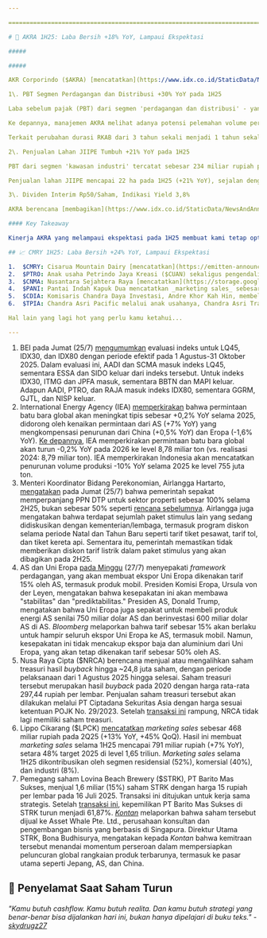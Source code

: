 ```yaml
---

==================================================================================================================================================================================================================================

# 🤑 AKRA 1H25: Laba Bersih +18% YoY, Lampaui Ekspektasi

#####

##### 

AKR Corporindo ($AKRA) [mencatatkan](https://www.idx.co.id/StaticData/NewsAndAnnouncement/ANNOUNCEMENTSTOCK/From_EREP/202507/20250728095513-55138-0/PT%20AKR%20Corporindo%20Tbk.%2030%20June%202025_release.pdf) laba bersih sebesar 615 miliar rupiah pada 2Q25 (+51% YoY, +9% QoQ). Hasil ini membuat laba bersih selama 1H25 menjadi 1,18 triliun rupiah (+18% YoY), melampaui ekspektasi karena setara 47% dari estimasi 2025F konsensus (vs. rata-rata 3 tahun: 41% dari laba bersih tahunan) dan sekitar 45-49% dari _guidance_ 2025 manajemen.

1\. PBT Segmen Perdagangan dan Distribusi +30% YoY pada 1H25

Laba sebelum pajak (PBT) dari segmen 'perdagangan dan distribusi' - yang berkontribusi sekitar 70% dari total PBT FY24 - mengalami pemulihan dengan tumbuh +49% YoY selama 2Q25. Hasil ini membuat PBT dari segmen 'perdagangan dan distribusi' tumbuh +30% YoY pada 1H25, utamanya didukung oleh efek _low-base_ pada 1H24 akibat permasalahan izin RKAB pada pelanggan di segmen pertambangan.

Ke depannya, manajemen AKRA melihat adanya potensi pelemahan volume permintaan BBM dari klien pertambangan akibat harga komoditas tambang yang sedang melemah. Untuk mengatasi masalah ini, manajemen akan mengoptimalkan penjualan volume BBM kepada segmen klien industri _existing_ (non-tambang) dan segmen retail (bp AKR). Manajemen menjelaskan bahwa volume penjualan BBM dari segmen industri stabil pada level yang tinggi, setelah klien baru yang berhasil perseroan dapatkan pada 1H24 mulai menjadi pelanggan berulang.

Terkait perubahan durasi RKAB dari 3 tahun sekali menjadi 1 tahun sekali, manajemen AKRA mengatakan bahwa perseroan telah terbiasa dengan sistem tersebut. Meski demikian, manajemen masih menunggu peraturan resmi dari Kementerian ESDM perihal teknis pelaksanaannya.

2\. Penjualan Lahan JIIPE Tumbuh +21% YoY pada 1H25

PBT dari segmen 'kawasan industri' tercatat sebesar 234 miliar rupiah pada 2Q25 (+114% YoY, +195% QoQ), sehingga selama 1H25 tumbuh +7% YoY. Kenaikan kinerja segmen 'kawasan industri' utamanya didukung oleh penjualan lahan JIIPE dan peningkatan _recurring income_ dari sewa lahan serta pendapatan listrik dan utilitas.

Penjualan lahan JIIPE mencapai 22 ha pada 1H25 (+21% YoY), sejalan dengan penjelasan manajemen dalam _earnings call_ [pada 1Q25](https://snips.stockbit.com/snips-terbaru/akra-1q25-laba-bersih-5-yoy-sejalan-dengan-ekspektasi). Manajemen AKRA menjelaskan bahwa beberapa klien baru akan memutuskan rencana pembelian lahan mereka pada 4Q25, relatif sejalan dengan pola beberapa tahun ke belakang. Manajemen AKRA masih tetap optimis dengan target penjualan lahan 80-100 ha pada 2025, didorong oleh _backlog_ kontrak tahun lalu hingga 1H25.

3\. Dividen Interim Rp50/Saham, Indikasi Yield 3,8%

AKRA berencana [membagikan](https://www.idx.co.id/StaticData/NewsAndAnnouncement/ANNOUNCEMENTSTOCK/From_EREP/202507/5278123f78_e193a55aef.pdf) dividen interim tahun buku 2025 senilai ~990 miliar rupiah atau 50 rupiah per saham, setara 84% dari laba bersih 1H25. Jumlah tersebut mengindikasikan _dividend yield_ 3,8% per Senin (28/7). _Cum date_ di pasar reguler dan negosiasi pada 5 Agustus 2025, dengan pembayaran pada 19 Agustus 2025. Pada tahun buku 2024, AKRA juga [membagikan](https://www.idx.co.id/StaticData/NewsAndAnnouncement/ANNOUNCEMENTSTOCK/From_EREP/202408/a6474ed1d7_03aa5776a6.pdf) dividen interim 50 rupiah per saham pada Agustus 2024.

#### Key Takeaway

Kinerja AKRA yang melampaui ekspektasi pada 1H25 membuat kami tetap optimistis bahwa perseroan dapat mencapai _guidance_ 2025. Hal ini didasarkan pada pertimbangan: 1) _guidance_ tersebut sudah cukup konservatif dibandingkan realisasi laba bersih pada 2024 yang tergolong rendah (-20% YoY), sehingga terdapat efek _low-base_; dan 2) AKRA telah mengantongi _backlog_ kontrak penjualan lahan yang belum terealisasi pada 2024.

## 📈 CMRY 1H25: Laba Bersih +24% YoY, Lampaui Ekspektasi

1.  $CMRY: Cisarua Mountain Dairy [mencatatkan](https://emitten-announcement.stockbit.com/attachments/CMRY_FS_30_Jun_2025.pdf) laba bersih sebesar 514 miliar rupiah pada 2Q25 (+24% YoY, +7% QoQ). Hasil ini membuat laba bersih selama 1H25 mencapai 994 miliar rupiah (+24% YoY), melampaui ekspektasi karena setara 59% estimasi 2025F konsensus (vs. rata-rata 2 tahun terakhir: 51% realisasi laba bersih tahunan). Pertumbuhan laba bersih pada 2Q25 utamanya didorong oleh: 1) pertumbuhan pendapatan (+21% YoY, +11% QoQ) seiring pertumbuhan segmen '_consumer foods_' (+33% YoY, +13% QoQ); dan 2) ekspansi margin laba usaha ke level 23,6% (vs. 2Q24: 19,9%, 1Q25: 20,7%) seiring penurunan beban administrasi dan umum ke level 39 miliar rupiah (-26% YoY, -33% QoQ) serta melandainya rasio beban penjualan terhadap pendapatan ke level 20,3% (vs. 2Q24: 22,5%, 1Q25: 21,3%).
2.  $PTRO: Anak usaha Petrindo Jaya Kreasi ($CUAN) sekaligus pengendali Petrosea, PT Kreasi Jasa Persada, membeli ~2,6 juta saham PTRO dengan harga rata-rata ~3.847 rupiah per lembar pada 24 Juli 2025. Total nilai transaksi mencapai ~10 miliar rupiah. Setelah [transaksi ini](https://www.idx.co.id/StaticData/NewsAndAnnouncement/ANNOUNCEMENTSTOCK/From_EREP/202507/ad77afa48a_e8a110b17d.pdf), kepemilikan PT Kreasi Jasa Persada di PTRO naik dari 45,287% menjadi 45,313%. Simak prospek PTRO melalui Unboxing Sektor Kontraktor Pertambangan [di sini](https://snips.stockbit.com/unboxing/mining-contractors-navigating-coal-headwinds-positive-on-dewa-ptro-neutral-on-untr).
3.  $CNMA: Nusantara Sejahtera Raya [mencatatkan](https://storage.googleapis.com/web-corp-prod-bucket/documents/post/CNMA_TW2_2025.pdf) laba bersih sebesar 358 miliar rupiah pada 2Q25 (+45% YoY), berbalik dari rugi bersih sebesar 69 miliar rupiah pada 1Q25. Hasil ini membuat laba bersih selama 1H25 mencapai 288 miliar rupiah (\-26% YoY), setara 34% dari estimasi 2025F konsensus (vs. 1H24: 53% realisasi FY24). Pertumbuhan laba bersih pada 2Q25 ditopang oleh kenaikan pendapatan menjadi 1,9 triliun rupiah (+18% YoY, +110% QoQ) dan penurunan rasio _opex-to-sales_ ke level 74% (vs. 2Q24: 70%, 1Q25: 108%). Meski demikian, total pendapatan selama 1H25 turun -3% YoY menjadi 2,9 triliun rupiah, setara 45% dari estimasi 2025F konsensus. Secara operasional, jumlah penonton selama 1H25 turun -8,6% YoY menjadi 42,5 juta dan _occupancy rate_ turun ke level 24% (vs. 1H24: 26%), meski harga rata-rata tiket naik +4,9% YoY menjadi 46.483 rupiah. Dalam _earnings call_ pada Senin (28/7), manajemen CNMA mempertahankan _guidance_ jumlah penonton selama 2025 di kisaran 90-92 juta penonton, meski mengindikasikan realisasinya kemungkinan akan berada di rentang bawah dari _guidance_ tersebut.
4.  $PANI: Pantai Indah Kapuk Dua mencatatkan _marketing sales_ sebesar 699 miliar rupiah pada 2Q25 (\-62% YoY, +50% QoQ). Hasil ini membuat _marketing sales_ selama 1H25 mencapai 1,2 triliun rupiah (-65% YoY), setara 22% target 2025. Sementara itu, Bangun Kosambi Sukses ($CBDK) mencatatkan _marketing sales_ sebesar 55 miliar rupiah selama 2Q25 (-78% YoY, -77% QoQ), sehingga _marketing sales_ selama 1H25 mencapai 294 miliar rupiah (-75% YoY) atau setara 15% dari target 2025. Manajemen PANI mengatribusikan penurunan _marketing sales_ pada sikap konsumen yang lebih berhati-hati.
5.  $CDIA: Komisaris Chandra Daya Investasi, Andre Khor Kah Hin, membeli 4,25 juta saham CDIA dengan harga rata-rata 1.050 rupiah per lembar pada 21 Juli 2025. Total nilai transaksi mencapai ~4,5 miliar rupiah. Setelah [transaksi ini](https://www.idx.co.id/StaticData/NewsAndAnnouncement/ANNOUNCEMENTSTOCK/From_EREP/202507/36c3000dc8_b002de1811.pdf), kepemilikan langsung Andre Khor Kah Hin di CDIA naik dari 0,012% menjadi 0,015%. [Sebelumnya](https://snips.stockbit.com/snips-terbaru/-danantara-akan-restrukturisasi-konsolidasi-bumn-hingga-akhir-2025#:~:text=%24CDIA%3A%20Komisaris,ada%20menjadi%200%2C012%25.), Andre Khor Kah Hin juga telah membeli 15 juta (0,012%) saham CDIA dengan harga rata-rata 800 rupiah per lembar pada 17 Juli 2025.
6.  $TPIA: Chandra Asri Pacific melalui anak usahanya, Chandra Asri Trading Company Pte. Ltd., membeli 7,4% saham Hiap Seng Industries Ltd. (SGX: 1L2), senilai ~2,6 juta dolar Singapura atau ~34 miliar rupiah, setara 0,008 dolar Singapura per saham. Setelah [transaksi ini,](https://www.hiapseng.com/press_release_2025/HSEL_annoucement23072501.pdf) kepemilikan Chandra Asri Trading Company Pte. Ltd. di Hiap Seng Industries Ltd. naik dari 4,5% menjadi 11,9%. Menyusul pengumuman ini, harga saham Hiap Seng Industries Ltd. naik +160% dari 0,015 dolar Singapura pada Rabu (23/7) menjadi 0,039 dolar Singapura pada Jumat (25/7). Hiap Seng Industries Ltd. sendiri merupakan perusahaan asal Singapura yang bergerak di bidang _mechanical engineering_, fabrikasi pabrik, konstruksi, dan pemeliharaan untuk industri energi.

Hal lain yang lagi hot yang perlu kamu ketahui...

---
```


1.  BEI pada Jumat (25/7) [mengumumkan](https://www.idx.co.id/primary/search/url?id=280edca818ad41a19b64577d64a863e3&redirect=https%3A%2F%2Fwww.idx.co.id%2FStaticData%2FNewsAndAnnouncement%2FANNOUNCEMENTSTOCK%2FExchange%2FNo.%20Peng-00139_BEI.POP_07-2025-ID.zip) evaluasi indeks untuk LQ45, IDX30, dan IDX80 dengan periode efektif pada 1 Agustus-31 Oktober 2025. Dalam evaluasi ini, AADI dan SCMA masuk indeks LQ45, sementara ESSA dan SIDO keluar dari indeks tersebut. Untuk indeks IDX30, ITMG dan JPFA masuk, sementara BBTN dan MAPI keluar. Adapun AADI, PTRO, dan RAJA masuk indeks IDX80, sementara GGRM, GJTL, dan NISP keluar.
2.  International Energy Agency (IEA) [memperkirakan](https://iea.blob.core.windows.net/assets/1e9f8356-4ec9-4c7d-9673-beaea204b44d/CoalMid-YearUpdate2025.pdf) bahwa permintaan batu bara global akan meningkat tipis sebesar +0,2% YoY selama 2025, didorong oleh kenaikan permintaan dari AS (+7% YoY) yang mengkompensasi penurunan dari China (+0,5% YoY) dan Eropa (-1,6% YoY). [Ke depannya](https://www.iea.org/reports/coal-mid-year-update-2025/overview), IEA memperkirakan permintaan batu bara global akan turun -0,2% YoY pada 2026 ke level 8,78 miliar ton (vs. realisasi 2024: 8,79 miliar ton). IEA memperkirakan Indonesia akan mencatatkan penurunan volume produksi -10% YoY selama 2025 ke level 755 juta ton.
3.  Menteri Koordinator Bidang Perekonomian, Airlangga Hartarto, [mengatakan](https://nasional.kontan.co.id/news/menko-airlangga-tegaskan-diskon-listrik-tak-masuk-program-stimulus-semester-ii-2025) pada Jumat (25/7) bahwa pemerintah sepakat memperpanjang PPN DTP untuk sektor properti sebesar 100% selama 2H25, bukan sebesar 50% seperti [rencana sebelumnya](https://snips.stockbit.com/snips-terbaru/paket-kebijakan-ekonomi-2025#:~:text=Perpanjangan%20Insentif%20Sektor,miliar%20rupiah%20pertama.). Airlangga juga mengatakan bahwa terdapat sejumlah paket stimulus lain yang sedang didiskusikan dengan kementerian/lembaga, termasuk program diskon selama periode Natal dan Tahun Baru seperti tarif tiket pesawat, tarif tol, dan tiket kereta api. Sementara itu, pemerintah memastikan tidak memberikan diskon tarif listrik dalam paket stimulus yang akan dibagikan pada 2H25.
4.  AS dan Uni Eropa [pada Minggu](https://www.bloomberg.com/news/articles/2025-07-27/eu-us-clinch-deal-to-avoid-trump-tariff-hike-ahead-of-deadline?srnd=homepage-asia) (27/7) menyepakati _framework_ perdagangan, yang akan membuat ekspor Uni Eropa dikenakan tarif 15% oleh AS, termasuk produk mobil. Presiden Komisi Eropa, Ursula von der Leyen, mengatakan bahwa kesepakatan ini akan membawa "stabilitas" dan "prediktabilitas." Presiden AS, Donald Trump, mengatakan bahwa Uni Eropa juga sepakat untuk membeli produk energi AS senilai 750 miliar dolar AS dan berinvestasi 600 miliar dolar AS di AS. _Bloomberg_ melaporkan bahwa tarif sebesar 15% akan berlaku untuk hampir seluruh ekspor Uni Eropa ke AS, termasuk mobil. Namun, kesepakatan ini tidak mencakup ekspor baja dan aluminium dari Uni Eropa, yang akan tetap dikenakan tarif sebesar 50% oleh AS.
5.  Nusa Raya Cipta ($NRCA) berencana menjual atau mengalihkan saham treasuri hasil _buyback_ hingga ~24,8 juta saham, dengan periode pelaksanaan dari 1 Agustus 2025 hingga selesai. Saham treasuri tersebut merupakan hasil _buyback_ pada 2020 dengan harga rata-rata 297,44 rupiah per lembar. Penjualan saham treasuri tersebut akan dilakukan melalui PT Ciptadana Sekuritas Asia dengan harga sesuai ketentuan POJK No. 29/2023. Setelah [transaksi ini](https://www.idx.co.id/StaticData/NewsAndAnnouncement/ANNOUNCEMENTSTOCK/From_EREP/202507/87cecf4bc7_db5173f16c.pdf) rampung, NRCA tidak lagi memiliki saham treasuri.
6.  Lippo Cikarang ($LPCK) [mencatatkan](https://emitten-announcement.stockbit.com/attachments/f-31927826-0_LPCK_Laporan_Informasi_dan_Fakta_Material_31927826_lamp2.pdf) _marketing sales_ sebesar 468 miliar rupiah pada 2Q25 (+13% YoY, +45% QoQ). Hasil ini membuat _marketing sales_ selama 1H25 mencapai 791 miliar rupiah (+7% YoY), setara 48% target 2025 di level 1,65 triliun. _Marketing sales_ selama 1H25 dikontribusikan oleh segmen residensial (52%), komersial (40%), dan industri (8%).
7.  Pemegang saham Lovina Beach Brewery ($STRK), PT Barito Mas Sukses, menjual 1,6 miliar (15%) saham STRK dengan harga 15 rupiah per lembar pada 16 Juli 2025. Transaksi ini ditujukan untuk kerja sama strategis. Setelah [transaksi ini](https://www.idx.co.id/StaticData/NewsAndAnnouncement/ANNOUNCEMENTSTOCK/From_EREP/202507/3d0e8bf7fb_be0eed0dc6.pdf), kepemilikan PT Barito Mas Sukses di STRK turun menjadi 61,87%. _[Kontan](https://investasi.kontan.co.id/news/lovina-strk-jual-15-saham-ke-asing-kembangkan-produk-baru-ke-pasar-ekspor)_ melaporkan bahwa saham tersebut dijual ke Asset Whale Pte. Ltd., perusahaan konsultan dan pengembangan bisnis yang berbasis di Singapura. Direktur Utama STRK, Bona Budhisurya, mengatakan kepada _Kontan_ bahwa kemitraan tersebut menandai momentum perseroan dalam mempersiapkan peluncuran global rangkaian produk terbarunya, termasuk ke pasar utama seperti Jepang, AS, dan China.

## 👼 Penyelamat Saat Saham Turun

###### _"Kamu butuh cashflow. Kamu butuh realita. Dan kamu butuh strategi yang benar-benar bisa dijalankan hari ini, bukan hanya dipelajari di buku teks." -_ _[skydrugz27](https://stockbit.com/skydrugz27)_

#####
